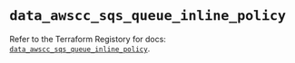 # `data_awscc_sqs_queue_inline_policy`

Refer to the Terraform Registory for docs: [`data_awscc_sqs_queue_inline_policy`](https://registry.terraform.io/providers/hashicorp/awscc/0.70.0/docs/data-sources/sqs_queue_inline_policy).
